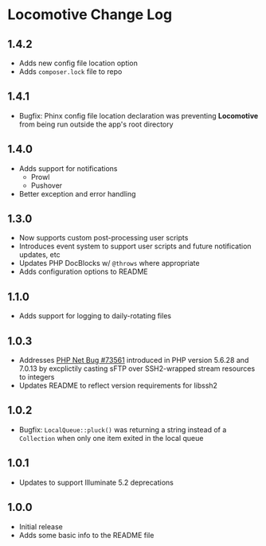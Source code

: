 # Locomotive Change Log

<a name="1.4.2"></a>
## 1.4.2
- Adds new config file location option
- Adds `composer.lock` file to repo

<a name="1.4.1"></a>
## 1.4.1
- Bugfix: Phinx config file location declaration was preventing **Locomotive** from being run outside the app's root directory

<a name="1.4.0"></a>
## 1.4.0
- Adds support for notifications
  - Prowl
  - Pushover
- Better exception and error handling

<a name="1.3.0"></a>
## 1.3.0
- Now supports custom post-processing user scripts
- Introduces event system to support user scripts and future notification updates, etc
- Updates PHP DocBlocks w/ `@throws` where appropriate
- Adds configuration options to README

<a name="1.1.0"></a>
## 1.1.0
- Adds support for logging to daily-rotating files

<a name="1.0.3"></a>
## 1.0.3
- Addresses [PHP Net Bug #73561](https://bugs.php.net/bug.php?id=73561) introduced in PHP version 5.6.28 and 7.0.13 by excplictily casting sFTP over SSH2-wrapped stream resources to integers
- Updates README to reflect version requirements for libssh2

<a name="1.0.2"></a>
## 1.0.2
- Bugfix: `LocalQueue::pluck()` was returning a string instead of a `Collection` when only one item exited in the local queue

<a name="1.0.1"></a>
## 1.0.1
- Updates to support Illuminate 5.2 deprecations

<a name="1.0.0"></a>
## 1.0.0
- Initial release
- Adds some basic info to the README file
